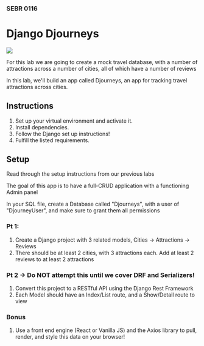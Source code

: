 ### SEBR 0116

# Django Djourneys

![](https://tv-fanatic-res.cloudinary.com/iu/s--7b3Gi-fc--/t_xlarge_l/cs_srgb,d_tv-fanatic-placeholder-square.png,f_auto,fl_strip_profile.lossy,q_auto:420/v1371235958/the-simpsons-in-nyc.png)



For this lab we are going to create a mock travel database, with a number of attractions across a number of cities, all of which have a number of reviews

In this lab, we'll build an app called Djourneys, an app for tracking travel attractions across cities.

## Instructions


1. Set up your virtual environment and activate it.
1. Install dependencies.
1. Follow the Django set up instructions!
1. Fulfill the listed requirements.



## Setup

Read through the setup instructions from our previous labs

The goal of this app is to have a full-CRUD application with a functioning Admin panel

In your SQL file, create a Database called "Djourneys", with a user of "DjourneyUser", and make sure to grant them all permissions

### Pt 1: 

1) Create a Django project with 3 related models, Cities -> Attractions -> Reviews
2) There should be at least 2 cities, with 3 attractions each. Add at least 2 reviews to at least 2 attractions

### Pt 2 -> Do NOT attempt this until we cover DRF and Serializers!

1) Convert this project to a RESTful API using the Django Rest Framework
2) Each Model should have an Index/List route, and a Show/Detail route to view

### Bonus

1) Use a front end engine (React or Vanilla JS) and the Axios library to pull, render, and style this data on your browser!
